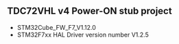 ## TDC72VHL v4 Power-ON stub project

 * STM32Cube_FW_F7_V1.12.0
 * STM32F7xx HAL Driver version number V1.2.5
